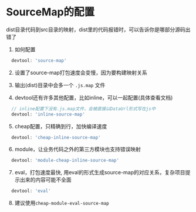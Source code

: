 # SourceMap的配置

dist目录代码到src目录的映射，dist里的代码报错时，可以告诉你是哪部分源码出错了

1. 如何配置

  ```js
    devtool: 'source-map'
  ```

2. 设置了source-map打包速度会变慢，因为要构建映射关系

3. 输出(dist)目录中会多一个 `.js.map` 文件

4. devtool还有许多其他配置，比如inline，可以一起配置(具体查看文档)
  ```js
    // inline配置下没有.js.map文件，会被直接以DataUrl形式写在js中
    devtool: 'inline-source-map'
  ```
  
5. cheap配置，只精确到行，加快编译速度
  ```js
    devtool: 'cheap-inline-source-map'
  ```  
  
6. module，让业务代码之外的第三方模块也支持错误映射
  ```js
    devtool: 'module-cheap-inline-source-map'
  ```  
  
7. eval，打包速度最快, 用eval的形式生成source-map的对应关系，复杂项目提示出来的内容可能不全面
  ```js
    devtool: 'eval'
  ```

8. 建议使用`cheap-module-eval-source-map`
